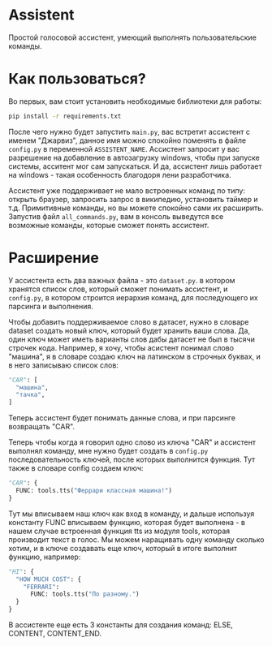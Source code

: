 # Assistent
Простой голосовой ассистент, умеющий выполнять пользовательские команды.


# Как пользоваться?
Во первых, вам стоит установить необходимые библиотеки для работы:
```bash
pip install -r requirements.txt
```

После чего нужно будет запустить `main.py`, вас встретит ассистент с именем "Джарвиз", данное имя можно спокойно поменять в файле `config.py` в переменной `ASSISTENT_NAME`.
Ассистент запросит у вас разрешение на добавление в автозагрузку windows, чтобы при запуске системы, асситент мог сам запускаться.
И да, ассистент лишь работает на windows - такая особенность благодоря лени разработчика.

Ассистент уже поддерживает не мало встроенных команд по типу: открыть браузер, запросить запрос в википедию, установить таймер и т.д. Примитивные команды, но вы можете спокойно сами их расширить.
Запустив файл `all_commands.py`, вам в консоль выведутся все возможные команды, которые сможет понять ассистент.

# Расширение
У ассистента есть два важных файла - это `dataset.py`. в котором хранятся список слов, который сможет понимать ассистент, и `config.py`, в котором строится иерархия команд, для последующего их парсинга и выполнения.

Чтобы добавить поддерживаемое слово в датасет, нужно в словаре dataset создать новый ключ, который будет хранить ваши слова. Да, один ключ может иметь варианты слов дабы датасет не был в тысячи строчек кода.
Например, я хочу, чтобы асистент понимал слово "машина", я в словаре создаю ключ на латинском в строчных буквах, и в него записываю список слов:
```py
"CAR": [
  "машина",
  "тачка",
]
```
Теперь ассистент будет понимать данные слова, и при парсинге возвращать "CAR".

Теперь чтобы когда я говорил одно слово из ключа "CAR" и ассистент выполнял команду, мне нужно будет создать в `config.py` последовательность ключей, после которых выполнится функция.
Тут также в словаре config создаем ключ:
```py
"CAR": {
  FUNC: tools.tts("Феррари классная машина!")
}
```
Тут мы вписываем наш ключ как вход в команду, и дальше используя константу FUNC вписываем функцию, которая будет выполнена - в нашем случае встроенная функция tts из модуля tools, которая производит текст в голос.
Мы можем наращивать одну команду сколько хотим, и в ключе создавать еще ключ, который в итоге выполнит функцию, например:
```py
"HI": {
  "HOW MUCH COST": {
    "FERRARI":
      FUNC: tools.tts("По разному.")
  }
}
```
В ассистенте еще есть 3 константы для создания команд: ELSE, CONTENT, CONTENT_END.

